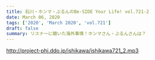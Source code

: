 ```yaml
---
title: 石川・ホンマ・ぶるんのBe-SIDE Your Life! vol.721-2
date: March 06, 2020
tags: ['2020', 'March 2020', 'vol.721']
draft: false
summary: リスナーに聴いた海外事情！ホンマさん・ぶるんさんは？
---
```


http://project-phi.ddo.jp/ishikawa/ishikawa721_2.mp3
